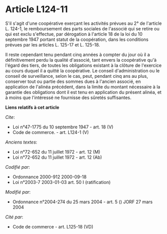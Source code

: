 # Article L124-11

S'il s'agit d'une coopérative exerçant les activités prévues au 2° de l'article L. 124-1, le remboursement des parts sociales
de l'associé qui se retire ou qui est exclu s'effectue, par dérogation à l'article 18 de la loi du 10 septembre 1947 portant
statut de la coopération, dans les conditions prévues par les articles L. 125-17 et L. 125-18. 

Il reste cependant tenu pendant cinq années à compter du jour où il a définitivement perdu la qualité d'associé, tant envers
la coopérative qu'à l'égard des tiers, de toutes les obligations existant à la clôture de l'exercice au cours duquel il a
quitté la coopérative. Le conseil d'administration ou le conseil de surveillance, selon le cas, peut, pendant cinq ans au
plus, conserver tout ou partie des sommes dues à l'ancien associé, en application de l'alinéa précédent, dans la limite du
montant nécessaire à la garantie des obligations dont il est tenu en application du présent alinéa, et à moins que
l'intéressé ne fournisse des sûretés suffisantes.

**Liens relatifs à cet article**

_Cite_:

  - Loi n°47-1775 du 10 septembre 1947 - art. 18 (V)
  - Code de commerce. - art. L124-1 (V)

_Anciens textes_:

  - Loi n°72-652 du 11 juillet 1972 - art. 12 (M)
  - Loi n°72-652 du 11 juillet 1972 - art. 12 (Ab)

_Codifié par_:

  - Ordonnance 2000-912 2000-09-18
  - Loi n°2003-7 2003-01-03 art. 50 I (ratification)

_Modifié par_:

  - Ordonnance n°2004-274 du 25 mars 2004 - art. 5 () JORF 27 mars 2004

_Cité par_:

  - Code de commerce - art. L125-18 (VD)
